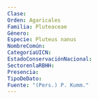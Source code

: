 ```yaml
---
Clase: 
Orden: Agaricales
Familia: Pluteaceae
Género: 
Especie: Pluteus nanus
NombreComún: 
CategoríaUICN: 
EstadoConservaciónNacional: 
SectorenlaRBHH: 
Presencia: 
TipoDeDato: 
Fuente: "(Pers.) P. Kumm."
---
```

